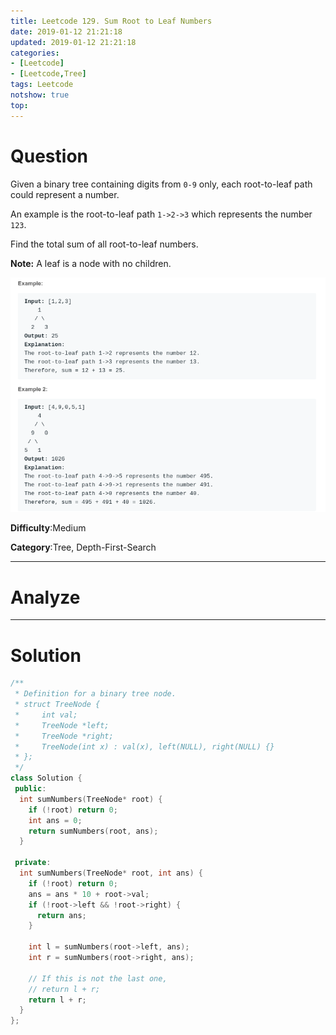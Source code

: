 ```yaml
---
title: Leetcode 129. Sum Root to Leaf Numbers
date: 2019-01-12 21:21:18
updated: 2019-01-12 21:21:18
categories: 
- [Leetcode]
- [Leetcode,Tree]
tags: Leetcode
notshow: true
top:
---
```


# Question

Given a binary tree containing digits from  `0-9`  only, each root-to-leaf path could represent a number.

An example is the root-to-leaf path  `1->2->3`  which represents the number  `123`.

Find the total sum of all root-to-leaf numbers.

**Note:** A leaf is a node with no children.

![](/images/in-post/2019-01-12-Leetcode-129-Sum-Root-to-Leaf-Numbers/2019-01-12-21-22-20.png)

**Difficulty**:Medium

**Category**:Tree, Depth-First-Search

<!-- more -->

------------

# Analyze

------------

# Solution

```cpp
/**
 * Definition for a binary tree node.
 * struct TreeNode {
 *     int val;
 *     TreeNode *left;
 *     TreeNode *right;
 *     TreeNode(int x) : val(x), left(NULL), right(NULL) {}
 * };
 */
class Solution {
 public:
  int sumNumbers(TreeNode* root) {
    if (!root) return 0;
    int ans = 0;
    return sumNumbers(root, ans);
  }

 private:
  int sumNumbers(TreeNode* root, int ans) {
    if (!root) return 0;
    ans = ans * 10 + root->val;
    if (!root->left && !root->right) {
      return ans;
    }

    int l = sumNumbers(root->left, ans);
    int r = sumNumbers(root->right, ans);

    // If this is not the last one,
    // return l + r;
    return l + r;
  }
};
```


